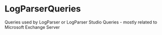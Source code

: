 # LogParserQueries
Queries used by LogParser or LogParser Studio Queries - mostly related to Microsoft Exchange Server

